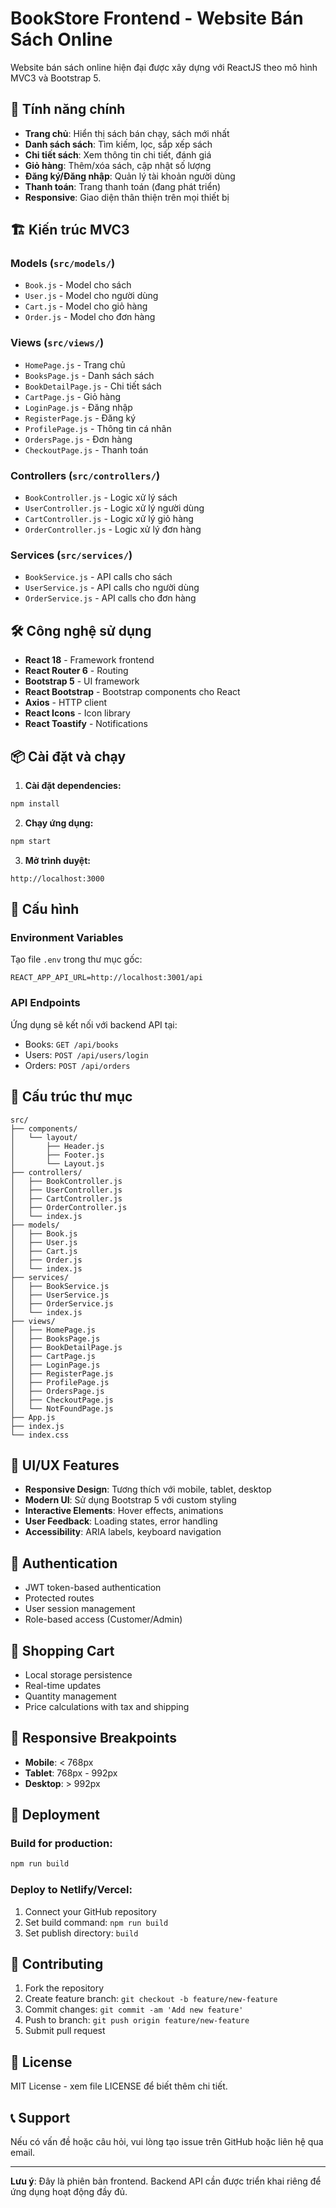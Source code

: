 # BookStore Frontend - Website Bán Sách Online

Website bán sách online hiện đại được xây dựng với ReactJS theo mô hình MVC3 và Bootstrap 5.

## 🚀 Tính năng chính

- **Trang chủ**: Hiển thị sách bán chạy, sách mới nhất
- **Danh sách sách**: Tìm kiếm, lọc, sắp xếp sách
- **Chi tiết sách**: Xem thông tin chi tiết, đánh giá
- **Giỏ hàng**: Thêm/xóa sách, cập nhật số lượng
- **Đăng ký/Đăng nhập**: Quản lý tài khoản người dùng
- **Thanh toán**: Trang thanh toán (đang phát triển)
- **Responsive**: Giao diện thân thiện trên mọi thiết bị

## 🏗️ Kiến trúc MVC3

### Models (`src/models/`)
- `Book.js` - Model cho sách
- `User.js` - Model cho người dùng
- `Cart.js` - Model cho giỏ hàng
- `Order.js` - Model cho đơn hàng

### Views (`src/views/`)
- `HomePage.js` - Trang chủ
- `BooksPage.js` - Danh sách sách
- `BookDetailPage.js` - Chi tiết sách
- `CartPage.js` - Giỏ hàng
- `LoginPage.js` - Đăng nhập
- `RegisterPage.js` - Đăng ký
- `ProfilePage.js` - Thông tin cá nhân
- `OrdersPage.js` - Đơn hàng
- `CheckoutPage.js` - Thanh toán

### Controllers (`src/controllers/`)
- `BookController.js` - Logic xử lý sách
- `UserController.js` - Logic xử lý người dùng
- `CartController.js` - Logic xử lý giỏ hàng
- `OrderController.js` - Logic xử lý đơn hàng

### Services (`src/services/`)
- `BookService.js` - API calls cho sách
- `UserService.js` - API calls cho người dùng
- `OrderService.js` - API calls cho đơn hàng

## 🛠️ Công nghệ sử dụng

- **React 18** - Framework frontend
- **React Router 6** - Routing
- **Bootstrap 5** - UI framework
- **React Bootstrap** - Bootstrap components cho React
- **Axios** - HTTP client
- **React Icons** - Icon library
- **React Toastify** - Notifications

## 📦 Cài đặt và chạy

1. **Cài đặt dependencies:**
```bash
npm install
```

2. **Chạy ứng dụng:**
```bash
npm start
```

3. **Mở trình duyệt:**
```
http://localhost:3000
```

## 🔧 Cấu hình

### Environment Variables
Tạo file `.env` trong thư mục gốc:
```
REACT_APP_API_URL=http://localhost:3001/api
```

### API Endpoints
Ứng dụng sẽ kết nối với backend API tại:
- Books: `GET /api/books`
- Users: `POST /api/users/login`
- Orders: `POST /api/orders`

## 📁 Cấu trúc thư mục

```
src/
├── components/
│   └── layout/
│       ├── Header.js
│       ├── Footer.js
│       └── Layout.js
├── controllers/
│   ├── BookController.js
│   ├── UserController.js
│   ├── CartController.js
│   ├── OrderController.js
│   └── index.js
├── models/
│   ├── Book.js
│   ├── User.js
│   ├── Cart.js
│   ├── Order.js
│   └── index.js
├── services/
│   ├── BookService.js
│   ├── UserService.js
│   ├── OrderService.js
│   └── index.js
├── views/
│   ├── HomePage.js
│   ├── BooksPage.js
│   ├── BookDetailPage.js
│   ├── CartPage.js
│   ├── LoginPage.js
│   ├── RegisterPage.js
│   ├── ProfilePage.js
│   ├── OrdersPage.js
│   ├── CheckoutPage.js
│   └── NotFoundPage.js
├── App.js
├── index.js
└── index.css
```

## 🎨 UI/UX Features

- **Responsive Design**: Tương thích với mobile, tablet, desktop
- **Modern UI**: Sử dụng Bootstrap 5 với custom styling
- **Interactive Elements**: Hover effects, animations
- **User Feedback**: Loading states, error handling
- **Accessibility**: ARIA labels, keyboard navigation

## 🔐 Authentication

- JWT token-based authentication
- Protected routes
- User session management
- Role-based access (Customer/Admin)

## 🛒 Shopping Cart

- Local storage persistence
- Real-time updates
- Quantity management
- Price calculations with tax and shipping

## 📱 Responsive Breakpoints

- **Mobile**: < 768px
- **Tablet**: 768px - 992px
- **Desktop**: > 992px

## 🚀 Deployment

### Build for production:
```bash
npm run build
```

### Deploy to Netlify/Vercel:
1. Connect your GitHub repository
2. Set build command: `npm run build`
3. Set publish directory: `build`

## 🤝 Contributing

1. Fork the repository
2. Create feature branch: `git checkout -b feature/new-feature`
3. Commit changes: `git commit -am 'Add new feature'`
4. Push to branch: `git push origin feature/new-feature`
5. Submit pull request

## 📄 License

MIT License - xem file LICENSE để biết thêm chi tiết.

## 📞 Support

Nếu có vấn đề hoặc câu hỏi, vui lòng tạo issue trên GitHub hoặc liên hệ qua email.

---

**Lưu ý**: Đây là phiên bản frontend. Backend API cần được triển khai riêng để ứng dụng hoạt động đầy đủ.
